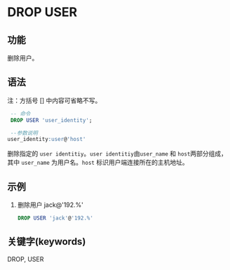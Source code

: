 # DROP USER

## 功能

删除用户。

## 语法

注：方括号 [] 中内容可省略不写。

```sql
 -- 命令
 DROP USER 'user_identity';

 --参数说明
user_identity:user@'host'
```

 删除指定的 `user identitiy`。`user identitiy`由`user_name` 和 `host`两部分组成，其中 `user_name` 为用户名。`host` 标识用户端连接所在的主机地址。

## 示例

1. 删除用户 jack@'192.%'

    ```sql
    DROP USER 'jack'@'192.%'
    ```

## 关键字(keywords)

DROP, USER

